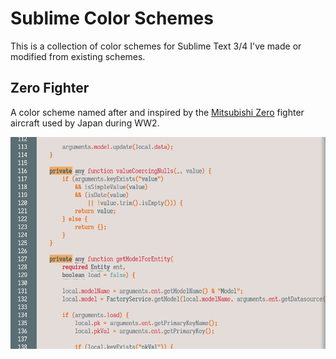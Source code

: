 # Sublime Color Schemes

This is a collection of color schemes for Sublime Text 3/4 I've made or modified
from existing schemes.

## Zero Fighter

A color scheme named after and inspired by the [Mitsubishi
Zero](https://en.wikipedia.org/wiki/Mitsubishi_A6M_Zero) fighter aircraft used
by Japan during WW2.  

![Zero Fighter Screenshot](resources/zero-ex01.png?raw=true)